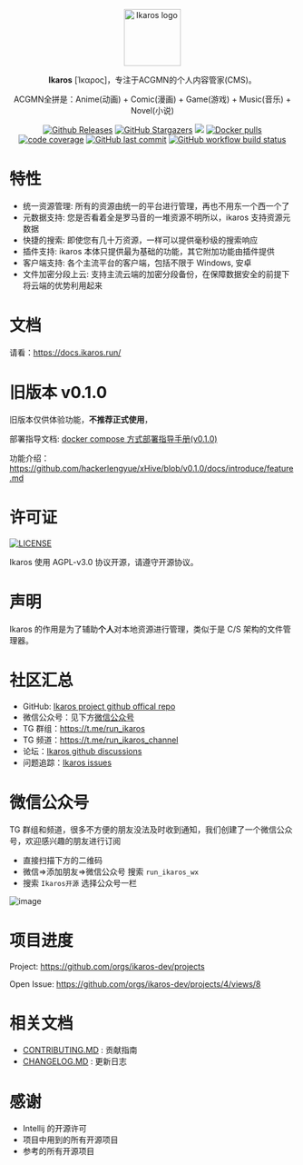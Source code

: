 <p align="center">
    <a href="#" target="_blank">
        <img width="100" src="assets/logo.png" alt="Ikaros logo" />
    </a>
</p>

<p align="center"><b>Ikaros</b> [Ίκαρος]，专注于ACGMN的个人内容管家(CMS)。</p>

<p align="center">ACGMN全拼是：Anime(动画) + Comic(漫画) + Game(游戏) + Music(音乐) + Novel(小说)</p>

<p align="center">
<a href="https://github.com/hackerlengyue/xHive/releases"><img alt="Github Releases" src="https://img.shields.io/github/v/release/hackerlengyue/xHive?include_prereleases&style=flat-square" /></a>
<a href="https://github.com/hackerlengyue/xHive/stargazers"><img alt="GitHub Stargazers" src="https://img.shields.io/github/stars/hackerlengyue/xHive.svg?style=flat-square&label=Stars&logo=github" /></a>
<a href="https://github.com/hackerlengyue/xHive/issues"><img src="https://img.shields.io/github/issues/hackerlengyue/xHive?color=blue&style=flat-square"/></a>
<a href="https://hub.docker.com/r/ikarosrun/ikaros"><img alt="Docker pulls" src="https://img.shields.io/docker/pulls/liguohaocn/ikaros?style=flat-square" /></a>
<a href="https://app.codecov.io/github/hackerlengyue/xHive"><img alt="code coverage" src="https://img.shields.io/codecov/c/github/hackerlengyue/xHive/master?style=flat-square" /></a>
<a href="https://github.com/hackerlengyue/xHive/commits"><img alt="GitHub last commit" src="https://img.shields.io/github/last-commit/hackerlengyue/xHive.svg?style=flat-square" /></a>
<a href="https://github.com/hackerlengyue/xHive/actions"><img alt="GitHub workflow build status" src="https://img.shields.io/github/actions/workflow/status/hackerlengyue/xHive/ikaros-server-ci.yml?branch=master&style=flat-square" /></a>
<br />
</p>

# 特性

- 统一资源管理: 所有的资源由统一的平台进行管理，再也不用东一个西一个了
- 元数据支持: 您是否看着全是罗马音的一堆资源不明所以，ikaros 支持资源元数据
- 快捷的搜索: 即使您有几十万资源，一样可以提供毫秒级的搜索响应
- 插件支持: ikaros 本体只提供最为基础的功能，其它附加功能由插件提供
- 客户端支持: 各个主流平台的客户端，包括不限于 Windows, 安卓
- 文件加密分段上云: 支持主流云端的加密分段备份，在保障数据安全的前提下将云端的优势利用起来

# 文档

请看：https://docs.ikaros.run/

# 旧版本 v0.1.0

旧版本仅供体验功能，**不推荐正式使用**，

部署指导文档: [docker compose 方式部署指导手册(v0.1.0)](https://github.com/hackerlengyue/xHive/blob/v0.1.0/docs/deploy/deploy-with-docker-compose.md)

功能介绍：https://github.com/hackerlengyue/xHive/blob/v0.1.0/docs/introduce/feature.md

# 许可证

<a href="https://github.com/hackerlengyue/xHive/blob/master/LICENSE"><img alt="LICENSE" src="https://img.shields.io/github/license/hackerlengyue/xHive?style=flat-square" /></a>

Ikaros 使用 AGPL-v3.0 协议开源，请遵守开源协议。

# 声明

Ikaros 的作用是为了辅助**个人**对本地资源进行管理，类似于是 C/S 架构的文件管理器。

# 社区汇总

- GitHub: [Ikaros project github offical repo](https://github.com/hackerlengyue/xHive)
- 微信公众号：见下方[微信公众号](#微信公众号)
- TG 群组：https://t.me/run_ikaros
- TG 频道：https://t.me/run_ikaros_channel
- 论坛：[Ikaros github discussions](https://github.com/orgs/ikaros-dev/discussions)
- 问题追踪：[Ikaros issues](https://github.com/hackerlengyue/xHive/issues)

# 微信公众号

TG 群组和频道，很多不方便的朋友没法及时收到通知，我们创建了一个微信公众号，欢迎感兴趣的朋友进行订阅

- 直接扫描下方的二维码
- 微信=>添加朋友=>微信公众号 搜索 `run_ikaros_wx`
- 搜索 `Ikaros开源` 选择公众号一栏

![image](https://user-images.githubusercontent.com/46225881/205643915-e41b46a3-b094-4e50-8458-9417139add7a.png)

# 项目进度

Project: https://github.com/orgs/ikaros-dev/projects

Open Issue: https://github.com/orgs/ikaros-dev/projects/4/views/8

# 相关文档

- [CONTRIBUTING.MD](CONTRIBUTING.MD) : 贡献指南
- [CHANGELOG.MD](CHANGELOG.MD) : 更新日志

# 感谢

- Intellij 的开源许可
- 项目中用到的所有开源项目
- 参考的所有开源项目
